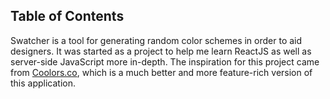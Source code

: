 ## Table of Contents

Swatcher is a tool for generating random color schemes in order to aid designers. It was started as a project to help me learn ReactJS as well as server-side JavaScript more in-depth. The inspiration for this project came from <a href="https://coolors.co">Coolors.co</a>, which is a much better and more feature-rich version of this application.